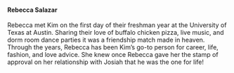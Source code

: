 
#### Rebecca Salazar

Rebecca met Kim on the first day of their freshman year at the University of Texas at Austin. Sharing their love of buffalo chicken pizza, live music, and dorm room dance parties it was a friendship match made in heaven. Through the years, Rebecca has been Kim’s go-to person for career, life, fashion, and love advice. She knew once Rebecca gave her the stamp of approval on her relationship with Josiah that he was the one for life! 
